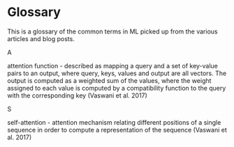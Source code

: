 # Glossary
This is a glossary of the common terms in ML picked up from the various articles and blog posts.

A

attention function - described as mapping a query and a set of key-value pairs to an output, where query, keys, values and output are all vectors. The output is computed as a weighted sum of the values, where the weight assigned to each value is computed by a compatibility function to the query with the corresponding key (Vaswani et al. 2017)

S

self-attention - attention mechanism relating different positions of a single sequence in order to compute a representation of the sequence (Vaswani et al. 2017)


